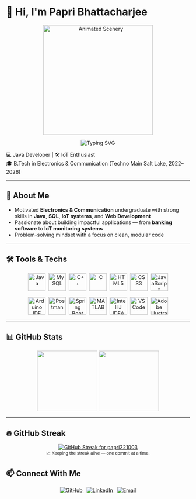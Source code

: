 # 👋 Hi, I'm Papri Bhattacharjee  

<!-- 🌌 Animated Cozy Scenery Banner -->
<p align="center">
  <img src="https://media0.giphy.com/media/v1.Y2lkPTc5MGI3NjExdzhsMGQwb3JxeDR2YmE2b3RlNnp0cnMwYjk2eWp2Y2kxczB0aDE1NSZlcD12MV9pbnRlcm5hbF9naWZfYnlfaWQmY3Q9Zw/p9YXZMSnQzkwx7w4Mo/giphy.gif" 
       alt="Animated Scenery" 
       width="300" 
       height="auto" />
</p>

<!-- ✨ Typing Animation -->
<p align="center">
  <img src="https://readme-typing-svg.herokuapp.com?size=28&color=FF61F6&center=true&vCenter=true&width=650&lines=Java+Developer;IoT+Enthusiast;Electronics+%26+Communication+Undergrad;Passionate+Problem+Solver" alt="Typing SVG" />
</p>

💻 Java Developer | 🛠 IoT Enthusiast  
🎓 B.Tech in Electronics & Communication (Techno Main Salt Lake, 2022–2026)  

---

## 🚀 About Me
- Motivated **Electronics & Communication** undergraduate with strong skills in **Java**, **SQL**, **IoT systems**, and **Web Development**  
- Passionate about building impactful applications — from **banking software** to **IoT monitoring systems**  
- Problem-solving mindset with a focus on clean, modular code  

---

## 🛠 Tools & Techs  

<p align="center">
  <!-- Programming Languages -->
  <img src="https://cdn.jsdelivr.net/gh/devicons/devicon/icons/java/java-original.svg" width="48" alt="Java" />&nbsp;
  <img src="https://cdn.jsdelivr.net/gh/devicons/devicon/icons/mysql/mysql-original.svg" width="48" alt="MySQL" />&nbsp;
  <img src="https://cdn.jsdelivr.net/gh/devicons/devicon/icons/cplusplus/cplusplus-original.svg" width="48" alt="C++" />&nbsp;
  <img src="https://cdn.jsdelivr.net/gh/devicons/devicon/icons/c/c-original.svg" width="48" alt="C" />&nbsp;
  <img src="https://cdn.jsdelivr.net/gh/devicons/devicon/icons/html5/html5-original.svg" width="48" alt="HTML5" />&nbsp;
  <img src="https://cdn.jsdelivr.net/gh/devicons/devicon/icons/css3/css3-original.svg" width="48" alt="CSS3" />&nbsp;
  <img src="https://cdn.jsdelivr.net/gh/devicons/devicon/icons/javascript/javascript-original.svg" width="48" alt="JavaScript" />
</p>

<p align="center">
  <!-- Tools & Platforms -->
  <img src="https://cdn.jsdelivr.net/gh/devicons/devicon/icons/arduino/arduino-original.svg" width="48" alt="Arduino IDE" />&nbsp;
  <img src="https://www.vectorlogo.zone/logos/getpostman/getpostman-icon.svg" width="48" alt="Postman" />&nbsp;
  <img src="https://cdn.jsdelivr.net/gh/devicons/devicon/icons/spring/spring-original.svg" width="48" alt="Spring Boot" />&nbsp;
  <img src="https://cdn.jsdelivr.net/gh/devicons/devicon/icons/matlab/matlab-original.svg" width="48" alt="MATLAB" />&nbsp;
  <img src="https://cdn.jsdelivr.net/gh/devicons/devicon/icons/intellij/intellij-original.svg" width="48" alt="IntelliJ IDEA" />&nbsp;
  <img src="https://cdn.jsdelivr.net/gh/devicons/devicon/icons/vscode/vscode-original.svg" width="48" alt="VS Code" />&nbsp;
  <img src="https://cdn.jsdelivr.net/gh/devicons/devicon/icons/illustrator/illustrator-plain.svg" width="48" alt="Adobe Illustrator" />
</p>

---

## 📊 GitHub Stats  

<p align="center">
  <img src="https://github-readme-stats.vercel.app/api?username=papri221003&show_icons=true&theme=radical" height="165" />
  <img src="https://github-readme-stats.vercel.app/api/top-langs/?username=papri221003&layout=compact&theme=radical" height="165" />
</p>

---

## 🔥 GitHub Streak

<p align="center">
  <a href="https://github.com/papri221003">
    <img src="https://git-hub-streak-stats.vercel.app?user=papri221003&theme=gruvbox&hide_border=true&border_radius=8"
         alt="GitHub Streak for papri221003" />
  </a>
  <br/>
  <sub>📈 Keeping the streak alive — one commit at a time.</sub>
</p>


## 📫 Connect With Me  

<p align="center">
  <a href="https://github.com/papri221003">
    <img src="https://img.shields.io/badge/GitHub-181717?logo=github&logoColor=white" alt="GitHub" />
  </a>
  &nbsp;
  <a href="https://www.linkedin.com/in/papri-bhattacharjee-5a1311251?utm_source=share&utm_campaign=share_via&utm_content=profile&utm_medium=android_app">
    <img src="https://img.shields.io/badge/LinkedIn-0A66C2?logo=linkedin&logoColor=white" alt="LinkedIn" />
  </a>
  &nbsp;
  <a href="mailto:bhpapri03@gmail.com">
    <img src="https://img.shields.io/badge/Email-D14836?logo=gmail&logoColor=white" alt="Email" />
  </a>
</p>


